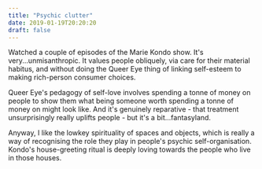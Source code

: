 ```yaml
---
title: "Psychic clutter"
date: 2019-01-19T20:20:20
draft: false
---
```

Watched a couple of episodes of the Marie Kondo show. It's very...unmisanthropic. It values people obliquely, via care for their material habitus, and without doing the Queer Eye thing of linking self-esteem to making rich-person consumer choices.

Queer Eye's pedagogy of self-love involves spending a tonne of money on people to show them what being someone worth spending a tonne of money on might look like. And it's genuinely reparative - that treatment unsurprisingly really uplifts people - but it's a bit...fantasyland.

Anyway, I like the lowkey spirituality of spaces and objects, which is really a way of recognising the role they play in people's psychic self-organisation. Kondo's house-greeting ritual is deeply loving towards the people who live in those houses.

